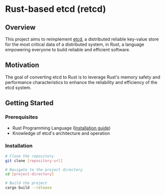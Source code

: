 # Rust-based etcd (retcd)

## Overview

This project aims to reimplement [etcd](https://github.com/etcd-io/etcd), a distributed reliable key-value store for the most critical data of a distributed system, in Rust, a language empowering everyone to build reliable and efficient software.

## Motivation

The goal of converting etcd to Rust is to leverage Rust's memory safety and performance characteristics to enhance the reliability and efficiency of the etcd system. 

## Getting Started

### Prerequisites

- Rust Programming Language ([Installation guide](https://www.rust-lang.org/learn/get-started))
- Knowledge of etcd's architecture and operation

### Installation

```bash
# Clone the repository
git clone [repository-url]

# Navigate to the project directory
cd [project-directory]

# Build the project
cargo build --release
